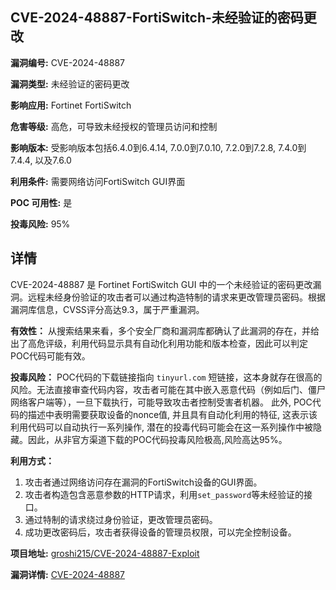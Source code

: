 ## CVE-2024-48887-FortiSwitch-未经验证的密码更改

**漏洞编号:** CVE-2024-48887

**漏洞类型:** 未经验证的密码更改

**影响应用:** Fortinet FortiSwitch

**危害等级:** 高危，可导致未经授权的管理员访问和控制

**影响版本:** 受影响版本包括6.4.0到6.4.14, 7.0.0到7.0.10, 7.2.0到7.2.8, 7.4.0到7.4.4, 以及7.6.0

**利用条件:** 需要网络访问FortiSwitch GUI界面

**POC 可用性:** 是

**投毒风险:** 95%

## 详情

CVE-2024-48887 是 Fortinet FortiSwitch GUI 中的一个未经验证的密码更改漏洞。远程未经身份验证的攻击者可以通过构造特制的请求来更改管理员密码。根据漏洞库信息，CVSS评分高达9.3，属于严重漏洞。

**有效性：**
从搜索结果来看，多个安全厂商和漏洞库都确认了此漏洞的存在，并给出了高危评级，利用代码显示具有自动化利用功能和版本检查，因此可以判定POC代码可能有效。

**投毒风险：**
POC代码的下载链接指向 `tinyurl.com` 短链接，这本身就存在很高的风险。无法直接审查代码内容，攻击者可能在其中嵌入恶意代码（例如后门、僵尸网络客户端等），一旦下载执行，可能导致攻击者控制受害者机器。 此外, POC代码的描述中表明需要获取设备的nonce值, 并且具有自动化利用的特征, 这表示该利用代码可以自动执行一系列操作, 潜在的投毒代码可能会在这一系列操作中被隐藏。因此，从非官方渠道下载的POC代码投毒风险极高,风险高达95%。

**利用方式：**
1.  攻击者通过网络访问存在漏洞的FortiSwitch设备的GUI界面。
2.  攻击者构造包含恶意参数的HTTP请求，利用`set_password`等未经验证的接口。
3.  通过特制的请求绕过身份验证，更改管理员密码。
4.  成功更改密码后，攻击者获得设备的管理员权限，可以完全控制设备。

**项目地址:** [groshi215/CVE-2024-48887-Exploit](https://github.com/groshi215/CVE-2024-48887-Exploit)

**漏洞详情:** [CVE-2024-48887](https://nvd.nist.gov/vuln/detail/CVE-2024-48887)
